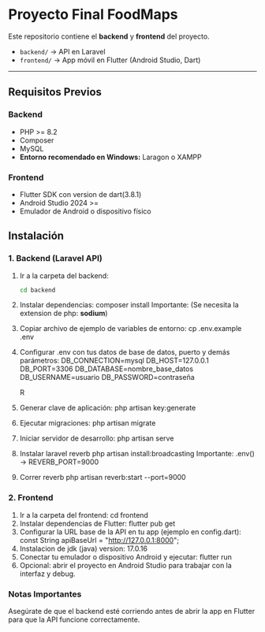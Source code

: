 # Proyecto Final FoodMaps

Este repositorio contiene el **backend** y **frontend** del proyecto.

- `backend/` → API en Laravel
- `frontend/` → App móvil en Flutter (Android Studio, Dart)

---

## Requisitos Previos

### Backend
- PHP >= 8.2
- Composer
- MySQL
- **Entorno recomendado en Windows:** Laragon o XAMPP

### Frontend
- Flutter SDK con version de dart(3.8.1)
- Android Studio 2024 >=
- Emulador de Android o dispositivo físico

## Instalación

### 1. Backend (Laravel API)

1. Ir a la carpeta del backend:
    ```bash
    cd backend
2. Instalar dependencias:
    composer install
    Importante: (Se necesita la extension de php: **sodium**)
3. Copiar archivo de ejemplo de variables de entorno:
    cp .env.example .env
4. Configurar .env con tus datos de base de datos, puerto y demás parámetros:
    DB_CONNECTION=mysql
    DB_HOST=127.0.0.1
    DB_PORT=3306
    DB_DATABASE=nombre_base_datos
    DB_USERNAME=usuario
    DB_PASSWORD=contraseña

    R
5. Generar clave de aplicación:
    php artisan key:generate
6. Ejecutar migraciones:
    php artisan migrate
7. Iniciar servidor de desarrollo:
    php artisan serve
8. Instalar laravel reverb
    php artisan install:broadcasting
    Importante: .env() -> REVERB_PORT=9000
9. Correr reverb
    php artisan reverb:start --port=9000

### 2. Frontend
1. Ir a la carpeta del frontend:
    cd frontend
2. Instalar dependencias de Flutter:
    flutter pub get
3. Configurar la URL base de la API en tu app (ejemplo en config.dart):
    const String apiBaseUrl = "http://127.0.0.1:8000";
4. Instalacion de jdk (java) version: 17.0.16
5. Conectar tu emulador o dispositivo Android y ejecutar:
    flutter run
6. Opcional: abrir el proyecto en Android Studio para trabajar con la interfaz y debug.

### Notas Importantes

Asegúrate de que el backend esté corriendo antes de abrir la app en Flutter para que la API funcione correctamente.